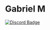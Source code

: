 # Gabriel M

[![Discord Badge](https://img.shields.io/badge/gabrielmar-0?logo=discord&color=0d1117&style=flat)](https://discord.com/users/376423974080348171)

<!-- [![LinkedIn Badge](https://img.shields.io/badge/-Gabriel-555?labelColor=0d1117&logo=LinkedIn&logoColor=0a66c2&color=0d1117&style=flat-square)](https://linkedin.com/in/gabriel-martins-p) -->
